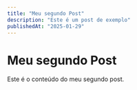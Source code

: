 ```yaml
---
title: "Meu segundo Post"
description: "Este é um post de exemplo"
publishedAt: "2025-01-29"
---
```


# Meu segundo Post

Este é o conteúdo do meu segundo post.